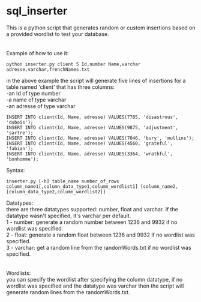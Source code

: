 # sql_inserter
This is a python script that generates random or custom insertions 
based on a provided wordlist to test your database.
<br/><br/><br/>
Example of how to use it:
      
    python inserter.py client 5 Id,number Name,varchar adresse,varchar,frenchNames.txt

in the above example the script will generate five lines of insertions for a table named 'client' that has three columns: <br>
-an Id of type number<br/>
-a name of type varchar<br/>
-an adresse of type varchar<br/>

    INSERT INTO client(Id, Name, adresse) VALUES(7705, 'disastrous', 'dubois');
    INSERT INTO client(Id, Name, adresse) VALUES(9875, 'adjustment', 'sartre');
    INSERT INTO client(Id, Name, adresse) VALUES(7046, 'bury', 'mullins');
    INSERT INTO client(Id, Name, adresse) VALUES(4560, 'grateful', 'fabian');
    INSERT INTO client(Id, Name, adresse) VALUES(3364, 'wrathful', 'bonhomme');

Syntax:
<br/>

    inserter.py [-h] table_name number_of_rows column_name1[,column_data_type1,column_wordlist1] [column_name2,[column_data_type2,column_wordlist2]]

Datatypes:
<br/>
there are three datatypes supported: number, float and varchar. If the datatype wasn't specified, it's varchar per default.<br/>
1 - number: generate a random number between 1236 and 9932 if no wordlist was specified.<br/>
2 - float: generate a random float between 1236 and 9932 if no wordlist was specified.<br/>
3 - varchar: get a random line from the randomWords.txt if no wordlist was specified.<br/>
<br/><br/>
Wordlists:
<br/>
you can specify the wordlist after specifying the column datatype, if no wordlist was specified and the datatype was varchar then the script will generate random lines from the randomWords.txt.

